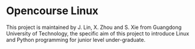 # Opencourse Linux 

This project is maintained by J. Lin, X. Zhou and S. Xie from Guangdong University of Technology, the specific aim of this project to introduce Linux and Python programming for
junior level under-graduate.


